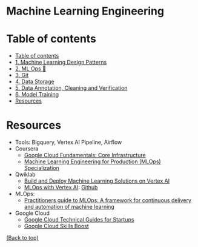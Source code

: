 # Machine Learning Engineering

# Table of contents
- [Table of contents](#table-of-contents)
- [1. Machine Learning Design Patterns](./chapters/c1_machine_learning_design_patterns.md)
- [2. ML Ops  :rocket:](./chapters/c2_ml_ops.md)
- [3. Git](./chapters/c3_git.md)
- [4. Data Storage](./chapters/c4_data_storage.md)
- [5. Data Annotation, Cleaning and Verification](./chapters/c5_data_annotation_cleaning_verification.md)
- [6. Model Training](./chapters/c6_model_training.md)
- [Resources](#resources)


# Resources
- Tools: Bigquery, Vertex AI Pipeline, Airflow
- Coursera 
  - [Google Cloud Fundamentals: Core Infrastructure](https://www.coursera.org/learn/gcp-fundamentals)
  - [Machine Learning Engineering for Production (MLOps) Specialization](https://www.coursera.org/specializations/machine-learning-engineering-for-production-mlops)
- Qwiklab
  - [Build and Deploy Machine Learning Solutions on Vertex AI](https://www.qwiklabs.com/quests/183)
  - [MLOps with Vertex AI](https://www.qwiklabs.com/focuses/3389?parent=catalog): [Github](https://github.com/GoogleCloudPlatform/mlops-with-vertex-ai)
- MLOps:
  - [Practitioners guide to MLOps: A framework for continuous delivery and automation of machine learning](https://services.google.com/fh/files/misc/practitioners_guide_to_mlops_whitepaper.pdf)
- Google Cloud
  - [Google Cloud Technical Guides for Startups](https://www.youtube.com/playlist?list=PLIivdWyY5sqJOQJCXW_aYEqwfyi6bu1gC) 
  - [Google Cloud Skills Boost](https://www.cloudskillsboost.google/?fbclid=IwAR364ZTVlEktlPxDACgjm6F2GmkllkTi2HGRVOW_5hsbpU0GNAOyAQT6Chg)

[(Back to top)](#table-of-contents)
